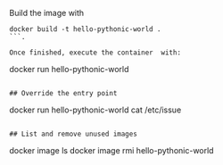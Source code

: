 Build the image with
```
docker build -t hello-pythonic-world .
```.

Once finished, execute the container  with:
```
docker run hello-pythonic-world 
```.

## Override the entry point
```
docker run hello-pythonic-world cat /etc/issue
```

## List and remove unused images
```
docker image ls
docker image rmi hello-pythonic-world
```


